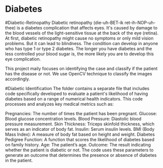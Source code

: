 # Diabetes
#Diabetic-Retinopathy
Diabetic retinopathy (die-uh-BET-ik ret-ih-NOP-uh-thee) is a diabetes complication that affects eyes. It's caused by damage to the blood vessels of the light-sensitive tissue at the back of the eye (retina).
At first, diabetic retinopathy might cause no symptoms or only mild vision problems. But it can lead to blindness.
The condition can develop in anyone who has type 1 or type 2 diabetes. The longer you have diabetes and the less controlled your blood sugar is, the more likely you are to develop this eye complication.

This project maily focuses on identifying the case and classify if the patient has the disease or not.
We use OpenCV technique to classify the images accordingly. 

#Diabetic Identification
The folder contains a separate file that includes code specifically developed to evaluate a patient's likelihood of having diabetes based on a range of numerical health indicators. This code processes and analyzes key medical metrics such as:

Pregnancies: The number of times the patient has been pregnant.
Glucose: Blood glucose concentration levels.
Blood Pressure: Diastolic blood pressure measurement.
Skin Thickness: Triceps skinfold thickness, which serves as an indicator of body fat.
Insulin: Serum insulin levels.
BMI (Body Mass Index): A measure of body fat based on height and weight.
Diabetes Pedigree Function: A function that scores the likelihood of diabetes based on family history.
Age: The patient’s age.
Outcome: The result indicating whether the patient is diabetic or not.
The code uses these parameters to generate an outcome that determines the presence or absence of diabetes in the patient.
